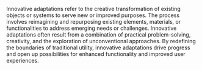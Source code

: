 
Innovative adaptations refer to the creative transformation of existing objects or systems to serve new or improved purposes. The process involves reimagining and repurposing existing elements, materials, or functionalities to address emerging needs or challenges. Innovative adaptations often result from a combination of practical problem-solving, creativity, and the exploration of unconventional approaches. By redefining the boundaries of traditional utility, innovative adaptations drive progress and open up possibilities for enhanced functionality and improved user experiences.

